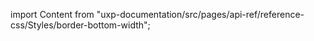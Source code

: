 
import Content from "uxp-documentation/src/pages/api-ref/reference-css/Styles/border-bottom-width";

<Content query="product=photoshop"/>
